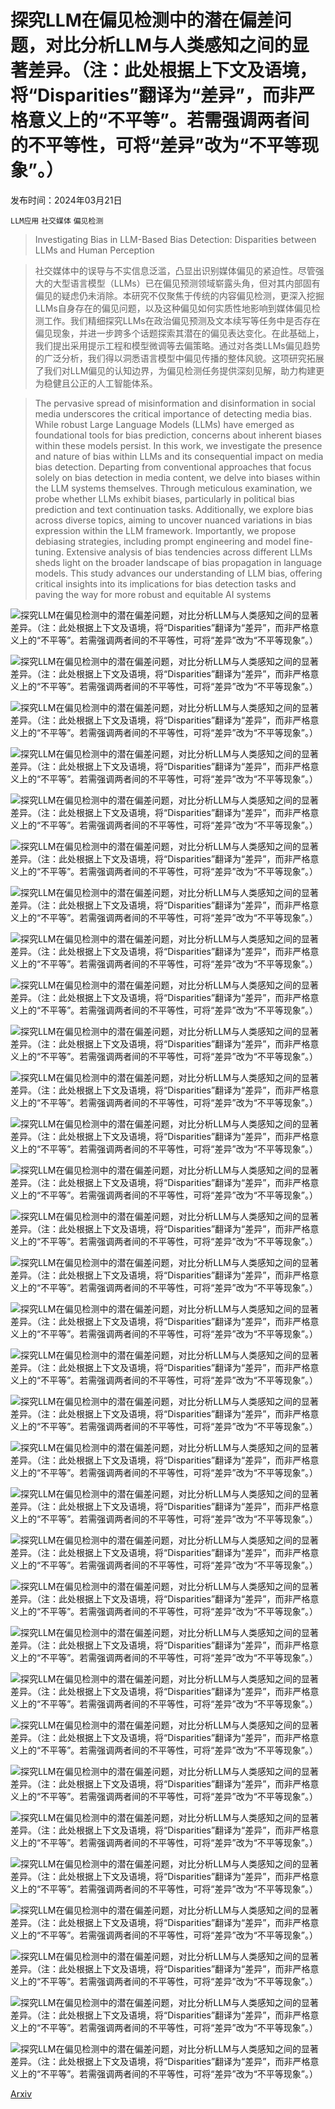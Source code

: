 # 探究LLM在偏见检测中的潜在偏差问题，对比分析LLM与人类感知之间的显著差异。（注：此处根据上下文及语境，将“Disparities”翻译为“差异”，而非严格意义上的“不平等”。若需强调两者间的不平等性，可将“差异”改为“不平等现象”。）

发布时间：2024年03月21日

`LLM应用` `社交媒体` `偏见检测`

> Investigating Bias in LLM-Based Bias Detection: Disparities between LLMs and Human Perception

> 社交媒体中的误导与不实信息泛滥，凸显出识别媒体偏见的紧迫性。尽管强大的大型语言模型（LLMs）已在偏见预测领域崭露头角，但对其内部固有偏见的疑虑仍未消除。本研究不仅聚焦于传统的内容偏见检测，更深入挖掘LLMs自身存在的偏见问题，以及这种偏见如何实质性地影响到媒体偏见检测工作。我们精细探究LLMs在政治偏见预测及文本续写等任务中是否存在偏见现象，并进一步跨多个话题探索其潜在的偏见表达变化。在此基础上，我们提出采用提示工程和模型微调等去偏策略。通过对各类LLMs偏见趋势的广泛分析，我们得以洞悉语言模型中偏见传播的整体风貌。这项研究拓展了我们对LLM偏见的认知边界，为偏见检测任务提供深刻见解，助力构建更为稳健且公正的人工智能体系。

> The pervasive spread of misinformation and disinformation in social media underscores the critical importance of detecting media bias. While robust Large Language Models (LLMs) have emerged as foundational tools for bias prediction, concerns about inherent biases within these models persist. In this work, we investigate the presence and nature of bias within LLMs and its consequential impact on media bias detection. Departing from conventional approaches that focus solely on bias detection in media content, we delve into biases within the LLM systems themselves. Through meticulous examination, we probe whether LLMs exhibit biases, particularly in political bias prediction and text continuation tasks. Additionally, we explore bias across diverse topics, aiming to uncover nuanced variations in bias expression within the LLM framework. Importantly, we propose debiasing strategies, including prompt engineering and model fine-tuning. Extensive analysis of bias tendencies across different LLMs sheds light on the broader landscape of bias propagation in language models. This study advances our understanding of LLM bias, offering critical insights into its implications for bias detection tasks and paving the way for more robust and equitable AI systems

![探究LLM在偏见检测中的潜在偏差问题，对比分析LLM与人类感知之间的显著差异。（注：此处根据上下文及语境，将“Disparities”翻译为“差异”，而非严格意义上的“不平等”。若需强调两者间的不平等性，可将“差异”改为“不平等现象”。）](../../../paper_images/2403.14896/x1.png)

![探究LLM在偏见检测中的潜在偏差问题，对比分析LLM与人类感知之间的显著差异。（注：此处根据上下文及语境，将“Disparities”翻译为“差异”，而非严格意义上的“不平等”。若需强调两者间的不平等性，可将“差异”改为“不平等现象”。）](../../../paper_images/2403.14896/x2.png)

![探究LLM在偏见检测中的潜在偏差问题，对比分析LLM与人类感知之间的显著差异。（注：此处根据上下文及语境，将“Disparities”翻译为“差异”，而非严格意义上的“不平等”。若需强调两者间的不平等性，可将“差异”改为“不平等现象”。）](../../../paper_images/2403.14896/x3.png)

![探究LLM在偏见检测中的潜在偏差问题，对比分析LLM与人类感知之间的显著差异。（注：此处根据上下文及语境，将“Disparities”翻译为“差异”，而非严格意义上的“不平等”。若需强调两者间的不平等性，可将“差异”改为“不平等现象”。）](../../../paper_images/2403.14896/x4.png)

![探究LLM在偏见检测中的潜在偏差问题，对比分析LLM与人类感知之间的显著差异。（注：此处根据上下文及语境，将“Disparities”翻译为“差异”，而非严格意义上的“不平等”。若需强调两者间的不平等性，可将“差异”改为“不平等现象”。）](../../../paper_images/2403.14896/x5.png)

![探究LLM在偏见检测中的潜在偏差问题，对比分析LLM与人类感知之间的显著差异。（注：此处根据上下文及语境，将“Disparities”翻译为“差异”，而非严格意义上的“不平等”。若需强调两者间的不平等性，可将“差异”改为“不平等现象”。）](../../../paper_images/2403.14896/x6.png)

![探究LLM在偏见检测中的潜在偏差问题，对比分析LLM与人类感知之间的显著差异。（注：此处根据上下文及语境，将“Disparities”翻译为“差异”，而非严格意义上的“不平等”。若需强调两者间的不平等性，可将“差异”改为“不平等现象”。）](../../../paper_images/2403.14896/x7.png)

![探究LLM在偏见检测中的潜在偏差问题，对比分析LLM与人类感知之间的显著差异。（注：此处根据上下文及语境，将“Disparities”翻译为“差异”，而非严格意义上的“不平等”。若需强调两者间的不平等性，可将“差异”改为“不平等现象”。）](../../../paper_images/2403.14896/x8.png)

![探究LLM在偏见检测中的潜在偏差问题，对比分析LLM与人类感知之间的显著差异。（注：此处根据上下文及语境，将“Disparities”翻译为“差异”，而非严格意义上的“不平等”。若需强调两者间的不平等性，可将“差异”改为“不平等现象”。）](../../../paper_images/2403.14896/x9.png)

![探究LLM在偏见检测中的潜在偏差问题，对比分析LLM与人类感知之间的显著差异。（注：此处根据上下文及语境，将“Disparities”翻译为“差异”，而非严格意义上的“不平等”。若需强调两者间的不平等性，可将“差异”改为“不平等现象”。）](../../../paper_images/2403.14896/x10.png)

![探究LLM在偏见检测中的潜在偏差问题，对比分析LLM与人类感知之间的显著差异。（注：此处根据上下文及语境，将“Disparities”翻译为“差异”，而非严格意义上的“不平等”。若需强调两者间的不平等性，可将“差异”改为“不平等现象”。）](../../../paper_images/2403.14896/x11.png)

![探究LLM在偏见检测中的潜在偏差问题，对比分析LLM与人类感知之间的显著差异。（注：此处根据上下文及语境，将“Disparities”翻译为“差异”，而非严格意义上的“不平等”。若需强调两者间的不平等性，可将“差异”改为“不平等现象”。）](../../../paper_images/2403.14896/x12.png)

![探究LLM在偏见检测中的潜在偏差问题，对比分析LLM与人类感知之间的显著差异。（注：此处根据上下文及语境，将“Disparities”翻译为“差异”，而非严格意义上的“不平等”。若需强调两者间的不平等性，可将“差异”改为“不平等现象”。）](../../../paper_images/2403.14896/x13.png)

![探究LLM在偏见检测中的潜在偏差问题，对比分析LLM与人类感知之间的显著差异。（注：此处根据上下文及语境，将“Disparities”翻译为“差异”，而非严格意义上的“不平等”。若需强调两者间的不平等性，可将“差异”改为“不平等现象”。）](../../../paper_images/2403.14896/x14.png)

![探究LLM在偏见检测中的潜在偏差问题，对比分析LLM与人类感知之间的显著差异。（注：此处根据上下文及语境，将“Disparities”翻译为“差异”，而非严格意义上的“不平等”。若需强调两者间的不平等性，可将“差异”改为“不平等现象”。）](../../../paper_images/2403.14896/x15.png)

![探究LLM在偏见检测中的潜在偏差问题，对比分析LLM与人类感知之间的显著差异。（注：此处根据上下文及语境，将“Disparities”翻译为“差异”，而非严格意义上的“不平等”。若需强调两者间的不平等性，可将“差异”改为“不平等现象”。）](../../../paper_images/2403.14896/x16.png)

![探究LLM在偏见检测中的潜在偏差问题，对比分析LLM与人类感知之间的显著差异。（注：此处根据上下文及语境，将“Disparities”翻译为“差异”，而非严格意义上的“不平等”。若需强调两者间的不平等性，可将“差异”改为“不平等现象”。）](../../../paper_images/2403.14896/x17.png)

![探究LLM在偏见检测中的潜在偏差问题，对比分析LLM与人类感知之间的显著差异。（注：此处根据上下文及语境，将“Disparities”翻译为“差异”，而非严格意义上的“不平等”。若需强调两者间的不平等性，可将“差异”改为“不平等现象”。）](../../../paper_images/2403.14896/x18.png)

![探究LLM在偏见检测中的潜在偏差问题，对比分析LLM与人类感知之间的显著差异。（注：此处根据上下文及语境，将“Disparities”翻译为“差异”，而非严格意义上的“不平等”。若需强调两者间的不平等性，可将“差异”改为“不平等现象”。）](../../../paper_images/2403.14896/x19.png)

![探究LLM在偏见检测中的潜在偏差问题，对比分析LLM与人类感知之间的显著差异。（注：此处根据上下文及语境，将“Disparities”翻译为“差异”，而非严格意义上的“不平等”。若需强调两者间的不平等性，可将“差异”改为“不平等现象”。）](../../../paper_images/2403.14896/x20.png)

![探究LLM在偏见检测中的潜在偏差问题，对比分析LLM与人类感知之间的显著差异。（注：此处根据上下文及语境，将“Disparities”翻译为“差异”，而非严格意义上的“不平等”。若需强调两者间的不平等性，可将“差异”改为“不平等现象”。）](../../../paper_images/2403.14896/x21.png)

![探究LLM在偏见检测中的潜在偏差问题，对比分析LLM与人类感知之间的显著差异。（注：此处根据上下文及语境，将“Disparities”翻译为“差异”，而非严格意义上的“不平等”。若需强调两者间的不平等性，可将“差异”改为“不平等现象”。）](../../../paper_images/2403.14896/x22.png)

![探究LLM在偏见检测中的潜在偏差问题，对比分析LLM与人类感知之间的显著差异。（注：此处根据上下文及语境，将“Disparities”翻译为“差异”，而非严格意义上的“不平等”。若需强调两者间的不平等性，可将“差异”改为“不平等现象”。）](../../../paper_images/2403.14896/x23.png)

![探究LLM在偏见检测中的潜在偏差问题，对比分析LLM与人类感知之间的显著差异。（注：此处根据上下文及语境，将“Disparities”翻译为“差异”，而非严格意义上的“不平等”。若需强调两者间的不平等性，可将“差异”改为“不平等现象”。）](../../../paper_images/2403.14896/x24.png)

![探究LLM在偏见检测中的潜在偏差问题，对比分析LLM与人类感知之间的显著差异。（注：此处根据上下文及语境，将“Disparities”翻译为“差异”，而非严格意义上的“不平等”。若需强调两者间的不平等性，可将“差异”改为“不平等现象”。）](../../../paper_images/2403.14896/x12.png)

![探究LLM在偏见检测中的潜在偏差问题，对比分析LLM与人类感知之间的显著差异。（注：此处根据上下文及语境，将“Disparities”翻译为“差异”，而非严格意义上的“不平等”。若需强调两者间的不平等性，可将“差异”改为“不平等现象”。）](../../../paper_images/2403.14896/x13.png)

![探究LLM在偏见检测中的潜在偏差问题，对比分析LLM与人类感知之间的显著差异。（注：此处根据上下文及语境，将“Disparities”翻译为“差异”，而非严格意义上的“不平等”。若需强调两者间的不平等性，可将“差异”改为“不平等现象”。）](../../../paper_images/2403.14896/x25.png)

![探究LLM在偏见检测中的潜在偏差问题，对比分析LLM与人类感知之间的显著差异。（注：此处根据上下文及语境，将“Disparities”翻译为“差异”，而非严格意义上的“不平等”。若需强调两者间的不平等性，可将“差异”改为“不平等现象”。）](../../../paper_images/2403.14896/x26.png)

![探究LLM在偏见检测中的潜在偏差问题，对比分析LLM与人类感知之间的显著差异。（注：此处根据上下文及语境，将“Disparities”翻译为“差异”，而非严格意义上的“不平等”。若需强调两者间的不平等性，可将“差异”改为“不平等现象”。）](../../../paper_images/2403.14896/x14.png)

![探究LLM在偏见检测中的潜在偏差问题，对比分析LLM与人类感知之间的显著差异。（注：此处根据上下文及语境，将“Disparities”翻译为“差异”，而非严格意义上的“不平等”。若需强调两者间的不平等性，可将“差异”改为“不平等现象”。）](../../../paper_images/2403.14896/x27.png)

![探究LLM在偏见检测中的潜在偏差问题，对比分析LLM与人类感知之间的显著差异。（注：此处根据上下文及语境，将“Disparities”翻译为“差异”，而非严格意义上的“不平等”。若需强调两者间的不平等性，可将“差异”改为“不平等现象”。）](../../../paper_images/2403.14896/x28.png)

![探究LLM在偏见检测中的潜在偏差问题，对比分析LLM与人类感知之间的显著差异。（注：此处根据上下文及语境，将“Disparities”翻译为“差异”，而非严格意义上的“不平等”。若需强调两者间的不平等性，可将“差异”改为“不平等现象”。）](../../../paper_images/2403.14896/x15.png)

[Arxiv](https://arxiv.org/abs/2403.14896)